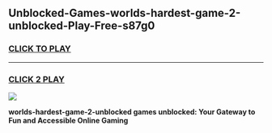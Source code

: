 
## Unblocked-Games-worlds-hardest-game-2-unblocked-Play-Free-s87g0
<h3>
<a href="https://premium76.site?title=worlds-hardest-game-2-unblocked&ref=24M">CLICK TO PLAY</a></h3>
<hr>

<h3>
<a href="https://premium76.site?title=worlds-hardest-game-2-unblocked&ref=24M">CLICK 2 PLAY</a>
  
</h3>

<a href="https://premium76.site?title=worlds-hardest-game-2-unblocked&ref=24M"><img src="https://clearcache.store/games.png"></a>


**worlds-hardest-game-2-unblocked games unblocked: Your Gateway to Fun and Accessible Online Gaming**
